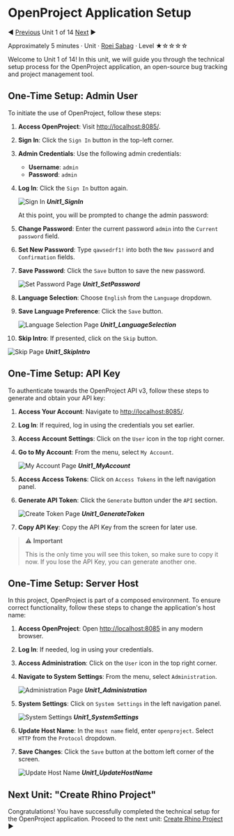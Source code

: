 # OpenProject Application Setup

:arrow_backward: [Previous](./00.Module.md) Unit 1 of 14 [Next](./02.CreateRhinoProject.md) :arrow_forward:

Approximately 5 minutes · Unit · [Roei Sabag](https://www.linkedin.com/in/roei-sabag-247aa18/) · Level ★☆☆☆☆

Welcome to Unit 1 of 14! In this unit, we will guide you through the technical setup process for the OpenProject application, an open-source bug tracking and project management tool.

## One-Time Setup: Admin User

To initiate the use of OpenProject, follow these steps:

1. **Access OpenProject**: Visit [http://localhost:8085/](http://localhost:8085/).
2. **Sign In**: Click the `Sign In` button in the top-left corner.
3. **Admin Credentials**: Use the following admin credentials:
   - **Username**: `admin`
   - **Password**: `admin`
4. **Log In**: Click the `Sign In` button again.

   ![Sign In](./Images/Unit1_SignIn.png)
   _**Unit1_SignIn**_

   At this point, you will be prompted to change the admin password:

5. **Change Password**: Enter the current password `admin` into the `Current password` field.
6. **Set New Password**: Type `qawsedrf1!` into both the `New password` and `Confirmation` fields.
7. **Save Password**: Click the `Save` button to save the new password.

   ![Set Password Page](./Images/Unit1_SetPassword.png)
   _**Unit1_SetPassword**_

8. **Language Selection**: Choose `English` from the `Language` dropdown.
9. **Save Language Preference**: Click the `Save` button.

   ![Language Selection Page](./Images/Unit1_LanguageSelection.png)
   _**Unit1_LanguageSelection**_

10. **Skip Intro**: If presented, click on the `Skip` button.

   ![Skip Page](./Images/Unit1_SkipIntro.png)
   _**Unit1_SkipIntro**_

## One-Time Setup: API Key

To authenticate towards the OpenProject API v3, follow these steps to generate and obtain your API key:

1. **Access Your Account**: Navigate to [http://localhost:8085/](http://localhost:8085/).
2. **Log In**: If required, log in using the credentials you set earlier.
3. **Access Account Settings**: Click on the `User` icon in the top right corner.
4. **Go to My Account**: From the menu, select `My Account`.

   ![My Account Page](./Images/Unit1_MyAccount.png)
   _**Unit1_MyAccount**_

5. **Access Access Tokens**: Click on `Access Tokens` in the left navigation panel.
6. **Generate API Token**: Click the `Generate` button under the `API` section.

   ![Create Token Page](./Images/Unit1_GenerateToken.png)
   _**Unit1_GenerateToken**_

7. **Copy API Key**: Copy the API Key from the screen for later use.
  
> :warning: **Important**
>  
> This is the only time you will see this token, so make sure to copy it now. If you lose the API Key, you can generate another one.

## One-Time Setup: Server Host

In this project, OpenProject is part of a composed environment. To ensure correct functionality, follow these steps to change the application's host name:

1. **Access OpenProject**: Open [http://localhost:8085](http://localhost:8085) in any modern browser.
2. **Log In**: If needed, log in using your credentials.
3. **Access Administration**: Click on the `User` icon in the top right corner.
4. **Navigate to System Settings**: From the menu, select `Administration`.

   ![Administration Page](./Images/Unit1_Administration.png)
   _**Unit1_Administration**_

5. **System Settings**: Click on `System Settings` in the left navigation panel.

   ![System Settings](./Images/Unit1_SystemSettings.png)
   _**Unit1_SystemSettings**_

6. **Update Host Name**: In the `Host name` field, enter `openproject`. Select `HTTP` from the `Protocol` dropdown.
7. **Save Changes**: Click the `Save` button at the bottom left corner of the screen.

   ![Update Host Name](./Images/Unit1_UpdateHostName.png)
   _**Unit1_UpdateHostName**_

## Next Unit: "Create Rhino Project"

Congratulations! You have successfully completed the technical setup for the OpenProject application. Proceed to the next unit: [Create Rhino Project](./02.CreateRhinoProject.md) :arrow_forward:
